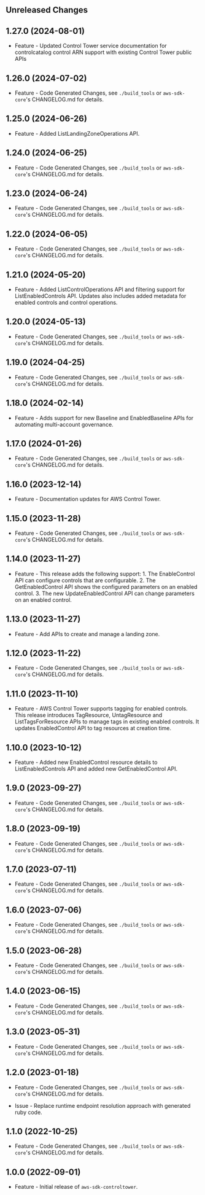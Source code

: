 Unreleased Changes
------------------

1.27.0 (2024-08-01)
------------------

* Feature - Updated Control Tower service documentation for controlcatalog control ARN support with existing Control Tower public APIs

1.26.0 (2024-07-02)
------------------

* Feature - Code Generated Changes, see `./build_tools` or `aws-sdk-core`'s CHANGELOG.md for details.

1.25.0 (2024-06-26)
------------------

* Feature - Added ListLandingZoneOperations API.

1.24.0 (2024-06-25)
------------------

* Feature - Code Generated Changes, see `./build_tools` or `aws-sdk-core`'s CHANGELOG.md for details.

1.23.0 (2024-06-24)
------------------

* Feature - Code Generated Changes, see `./build_tools` or `aws-sdk-core`'s CHANGELOG.md for details.

1.22.0 (2024-06-05)
------------------

* Feature - Code Generated Changes, see `./build_tools` or `aws-sdk-core`'s CHANGELOG.md for details.

1.21.0 (2024-05-20)
------------------

* Feature - Added ListControlOperations API and filtering support for ListEnabledControls API. Updates also includes added metadata for enabled controls and control operations.

1.20.0 (2024-05-13)
------------------

* Feature - Code Generated Changes, see `./build_tools` or `aws-sdk-core`'s CHANGELOG.md for details.

1.19.0 (2024-04-25)
------------------

* Feature - Code Generated Changes, see `./build_tools` or `aws-sdk-core`'s CHANGELOG.md for details.

1.18.0 (2024-02-14)
------------------

* Feature - Adds support for new Baseline and EnabledBaseline APIs for automating multi-account governance.

1.17.0 (2024-01-26)
------------------

* Feature - Code Generated Changes, see `./build_tools` or `aws-sdk-core`'s CHANGELOG.md for details.

1.16.0 (2023-12-14)
------------------

* Feature - Documentation updates for AWS Control Tower.

1.15.0 (2023-11-28)
------------------

* Feature - Code Generated Changes, see `./build_tools` or `aws-sdk-core`'s CHANGELOG.md for details.

1.14.0 (2023-11-27)
------------------

* Feature - This release adds the following support: 1. The EnableControl API can configure controls that are configurable.  2. The GetEnabledControl API shows the configured parameters on an enabled control. 3. The new UpdateEnabledControl API can change parameters on an enabled control.

1.13.0 (2023-11-27)
------------------

* Feature - Add APIs to create and manage a landing zone.

1.12.0 (2023-11-22)
------------------

* Feature - Code Generated Changes, see `./build_tools` or `aws-sdk-core`'s CHANGELOG.md for details.

1.11.0 (2023-11-10)
------------------

* Feature - AWS Control Tower supports tagging for enabled controls. This release introduces TagResource, UntagResource and ListTagsForResource APIs to manage tags in existing enabled controls. It updates EnabledControl API to tag resources at creation time.

1.10.0 (2023-10-12)
------------------

* Feature - Added new EnabledControl resource details to ListEnabledControls API and added new GetEnabledControl API.

1.9.0 (2023-09-27)
------------------

* Feature - Code Generated Changes, see `./build_tools` or `aws-sdk-core`'s CHANGELOG.md for details.

1.8.0 (2023-09-19)
------------------

* Feature - Code Generated Changes, see `./build_tools` or `aws-sdk-core`'s CHANGELOG.md for details.

1.7.0 (2023-07-11)
------------------

* Feature - Code Generated Changes, see `./build_tools` or `aws-sdk-core`'s CHANGELOG.md for details.

1.6.0 (2023-07-06)
------------------

* Feature - Code Generated Changes, see `./build_tools` or `aws-sdk-core`'s CHANGELOG.md for details.

1.5.0 (2023-06-28)
------------------

* Feature - Code Generated Changes, see `./build_tools` or `aws-sdk-core`'s CHANGELOG.md for details.

1.4.0 (2023-06-15)
------------------

* Feature - Code Generated Changes, see `./build_tools` or `aws-sdk-core`'s CHANGELOG.md for details.

1.3.0 (2023-05-31)
------------------

* Feature - Code Generated Changes, see `./build_tools` or `aws-sdk-core`'s CHANGELOG.md for details.

1.2.0 (2023-01-18)
------------------

* Feature - Code Generated Changes, see `./build_tools` or `aws-sdk-core`'s CHANGELOG.md for details.

* Issue - Replace runtime endpoint resolution approach with generated ruby code.

1.1.0 (2022-10-25)
------------------

* Feature - Code Generated Changes, see `./build_tools` or `aws-sdk-core`'s CHANGELOG.md for details.

1.0.0 (2022-09-01)
------------------

* Feature - Initial release of `aws-sdk-controltower`.

